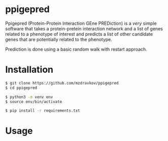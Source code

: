 # ppigepred

Ppigepred (Protein-Protein Interaction GEne PREDiction) is a *very* simple software that takes a protein-pretein interaction network and a list of genes related to a phenotype of interest and predicts a list of other candidate genes that are potentially related to the phenotype.

Prediction is done using a basic random walk with restart approach.

# Installation

```bash
$ git clone https://github.com/mzdravkov/ppigepred
$ cd ppigepred

$ python3 -m venv env
$ source env/bin/activate

$ pip install -r requirements.txt
```

# Usage